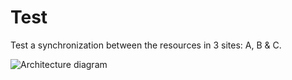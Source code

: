 # Test

Test a synchronization between the resources in 3 sites: A, B & C.

![Architecture diagram](../docs/Cheops.svg)
